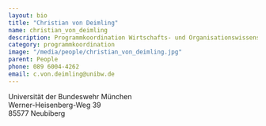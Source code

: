 ```yaml
---
layout: bio
title: "Christian von Deimling"
name: christian_von_deimling
description: Programmkoordination Wirtschafts- und Organisationswissenschaften 
category: programmkoordination
image: "/media/people/christian_von_deimling.jpg"
parent: People
phone: 089 6004-4262
email: c.von.deimling@unibw.de
---
```



Universität der Bundeswehr München<br>
Werner-Heisenberg-Weg 39<br>
85577 Neubiberg



